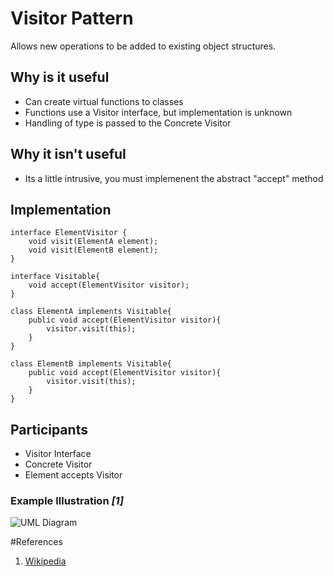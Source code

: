 # Visitor Pattern

Allows new operations to be added to existing object structures.

## Why is it useful

* Can create virtual functions to classes
* Functions use a Visitor interface, but implementation is unknown
* Handling of type is passed to the Concrete Visitor

## Why it isn't useful

* Its a little intrusive, you must implemenent the abstract "accept" method


## Implementation

    interface ElementVisitor {
        void visit(ElementA element);
        void visit(ElementB element);
    }
    
    interface Visitable{
        void accept(ElementVisitor visitor);
    }
    
    class ElementA implements Visitable{
        public void accept(ElementVisitor visitor){
            visitor.visit(this);
        }
    }
    
    class ElementB implements Visitable{
        public void accept(ElementVisitor visitor){
            visitor.visit(this);
        }
    }
    

## Participants

* Visitor Interface
* Concrete Visitor
* Element accepts Visitor

### Example Illustration <cite>[1]</cite>

![UML Diagram](http://upload.wikimedia.org/wikipedia/en/7/7f/VisitorClassDiagram.svg)

#References

1. [Wikipedia][]


[Wikipedia]: http://en.wikipedia.org/wiki/Visitor_pattern "Wikipedia"
